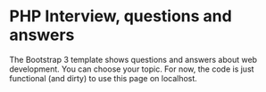 PHP Interview, questions and answers
===============================================

The Bootstrap 3 template shows questions and answers about web development. You can choose your topic. For now, the code is just functional (and dirty) to use this page on localhost.
